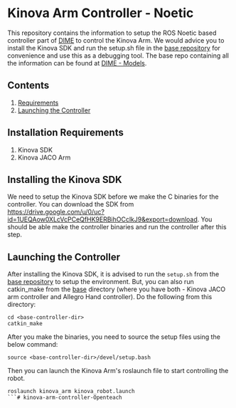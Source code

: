 # Kinova Arm Controller - Noetic
This repository contains the information to setup the ROS Noetic based controller part of [DIME](https://arxiv.org/abs/2203.13251) to control the Kinova Arm. We would advice you to install the Kinova SDK and run the setup.sh file in the [base repository](https://github.com/NYU-robot-learning/DIME-Controllers) for convenience and use this as a debugging tool. The base repo containing all the information can be found at [DIME - Models](https://github.com/NYU-robot-learning/DIME-Models).

## Contents
1. [Requirements](#requirements)
2. [Launching the Controller](#launch-controller)

## Installation Requirements <a name="requirements"></a>
1. Kinova SDK
1. Kinova JACO Arm

## Installing the Kinova SDK
We need to setup the Kinova SDK before we make the C binaries for the controller. You can download the SDK from https://drive.google.com/u/0/uc?id=1UEQAow0XLcVcPCeQfHK9ERBihOCclkJ9&export=download. You should be able make the controller binaries and run the controller after this step.

## Launching the Controller <a name="launch-controller"></a>
After installing the Kinova SDK, it is advised to run the `setup.sh` from the [base repository](https://github.com/NYU-robot-learning/DIME-Controllers) to setup the environment. But, you can also run catkin_make from the [base](https://github.com/NYU-robot-learning/DIME-Controllers) directory (where you have both - Kinova JACO arm controller and Allegro Hand controller). Do the following from this directory:
```
cd <base-controller-dir>
catkin_make
```
After you make the binaries, you need to source the setup files using the below command:
```
source <base-controller-dir>/devel/setup.bash
```
Then you can launch the Kinova Arm's roslaunch file to start controlling the robot.
```
roslaunch kinova_arm kinova_robot.launch
```# kinova-arm-controller-Openteach
